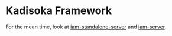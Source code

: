 # Kadisoka Framework

For the mean time, look at [iam-standalone-server](apps/iam-standalone-server)
and [iam-server](iam/iam-server).
